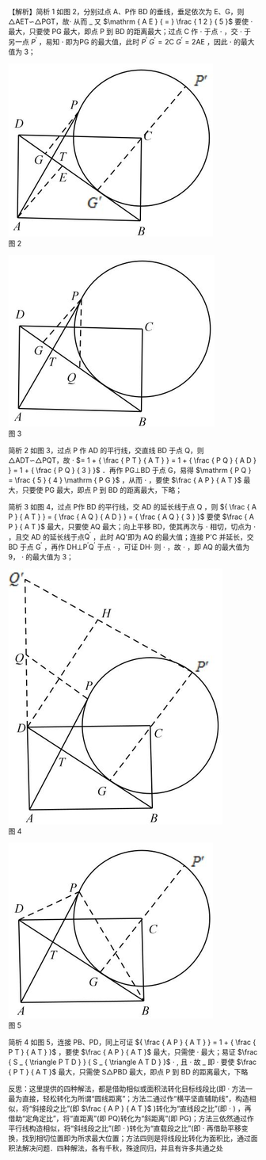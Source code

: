 【解析】简析 1 如图 2，分别过点 A、P作 BD 的垂线，垂足依次为 E、G，则△AET∽△PGT，故$\cdot$ 从而 $\_$ 又 $\mathrm { A E } { = } \frac { 1 2 } { 5 }$ 要使 $\cdot$ 最大，只要使 PG 最大，即点 P 到 BD 的距离最大；过点 C 作 $\cdot$ 于点 $\cdot$ ，交 $\cdot$ 于另一点 $P ^ { \prime }$ ，易知 $\cdot$ 即为PG 的最大值，此时 $P ^ { \prime } \ G ^ { \prime } = 2 \mathrm { C } \ G ^ { \prime } = 2 \mathrm { A E }$ ，因此 $\cdot$ 的最大值为 3；

![](<../../qs_image_DB/专题2-1__将军饮马等8类常见最值问题（解析版）/61c3d439a7d9f50ab09f1bcb52410f39ddb28b4023e9c5fca121dccd8ae25c1f.jpg>)  
图 2

![](<../../qs_image_DB/专题2-1__将军饮马等8类常见最值问题（解析版）/d9c370de98421b995cb4e9f6c4e102dfd621e4ae71362b4c03e14b64ee3126f8.jpg>)  
图 3

简析 2 如图 3，过点 P 作 AD 的平行线，交直线 BD 于点 Q，则△ADT∽△PQT，故 $\cdot$ $= 1 + { \frac { P T } { A T } } = 1 + { \frac { P Q } { A D } } = 1 + { \frac { P Q } { 3 } }$ ．再作 PG⊥BD 于点 G，易得 $\mathrm { P Q } = \frac { 5 } { 4 } \mathrm { P G }$ ，从而 $\cdot$ ，要使 $\frac { A P } { A T }$ 最大，只要使 PG 最大，即点 P 到 BD 的距离最大，下略；

简析 3 如图 4，过点 P作 BD 的平行线，交 AD 的延长线于点 $\mathrm { Q }$ ，则 ${ \frac { A P } { A T } } = { \frac { A Q } { A D } } = { \frac { A Q } { 3 } }$ 要使 $\frac { A P } { A T }$ 最大，只要使 AQ 最大；向上平移 BD，使其再次与 $\cdot$ 相切，切点为 $\cdot$ ，且交 AD 的延长线于点$\mathrm { Q } ^ { \prime }$ ，此时 AQ'即为 AQ 的最大值；连接 P'C 并延长，交 BD 于点 $\mathrm { G } ^ { \prime }$ ，再作 $\mathrm { D H } \bot \mathrm { P ^ { \prime } Q ^ { \prime } }$ 于点 $\cdot$ ，可证 DH$\cdot$ 则 $\cdot$ ，故 $\cdot$ ，即 AQ 的最大值为 9， $\cdot$ 的最大值为 3；

![](<../../qs_image_DB/专题2-1__将军饮马等8类常见最值问题（解析版）/5bd2369f6c868f4c95ea8f44de366792f7d3232e4aa0be85e35ac6e846ccca0d.jpg>)  
图 4

![](<../../qs_image_DB/专题2-1__将军饮马等8类常见最值问题（解析版）/7e99031b3a134c28940a3af31d525180ef6124a04760a9fabf8904b988a1b290.jpg>)  
图 5

简析 4 如图 5，连接 PB、PD，同上可证 ${ \frac { A P } { A T } } = 1 + { \frac { P T } { A T } }$ ，要使 $\frac { A P } { A T }$ 最大，只需使 $\cdot$ 最大；易证 $\frac { S _ { \triangle P T D } } { S _ { \triangle A T D } }$ $\cdot$ , 且 $\cdot$ 故 $\_$ 即 $\cdot$ 要使 $\frac { P T } { A T }$ 最大，只需使 S△PBD 最大，即点 $\mathrm { P }$ 到 BD 的距离最大，下略

反思：这里提供的四种解法，都是借助相似或面积法转化目标线段比(即 $\cdot$ 方法一最为直接，轻松转化为所谓“圆线距离”；方法二通过作“横平坚直辅助线”，构造相似，将“斜接段之比”(即 $\frac { A P } { A T }$ )转化为“直线段之比”(即 $\cdot$ ) ，再借助“定角定比”，将“直距离”(即 PQ)转化为“斜距离”(即 PG)；方法三依然通过作平行线构造相似，将“斜线段之比”(即 $\cdot$ )转化为“直载段之比”(即 $\cdot$ 再借助平移变换，找到相切位置即为所求最大位置；方法四则是将线段比转化为面积比，通过面积法解决问题．四种解法，各有千秋，殊途同归，并且有许多共通之处
